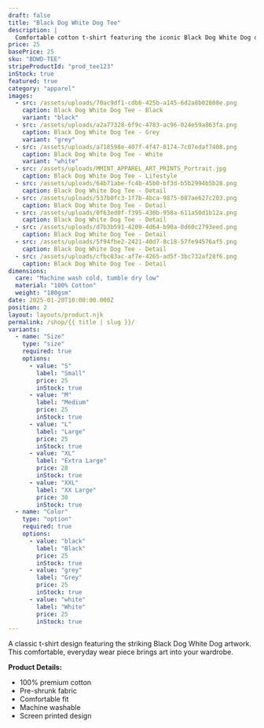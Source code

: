 ```yaml
---
draft: false
title: "Black Dog White Dog Tee"
description: |
  Comfortable cotton t-shirt featuring the iconic Black Dog White Dog design. A minimalist representation of duality and balance.
price: 25
basePrice: 25
sku: "BDWD-TEE"
stripeProductId: "prod_tee123"
inStock: true
featured: true
category: "apparel"
images:
  - src: /assets/uploads/70ac9df1-cdb6-425b-a145-6d2a8b02808e.png
    caption: Black Dog White Dog Tee - Black
    variant: "black"
  - src: /assets/uploads/a2a77328-6f9c-4783-ac96-024e59a863fa.png
    caption: Black Dog White Dog Tee - Grey
    variant: "grey"
  - src: /assets/uploads/a718598e-407f-4f47-8174-7c07edaf7408.png
    caption: Black Dog White Dog Tee - White
    variant: "white"
  - src: /assets/uploads/MMINT_APPAREL_ART_PRINTS_Portrait.jpg
    caption: Black Dog White Dog Tee - Lifestyle
  - src: /assets/uploads/64b71abe-fc4b-45b0-bf3d-b5b2994b5b28.png
    caption: Black Dog White Dog Tee - Detail
  - src: /assets/uploads/537b0fc3-1f7b-4bca-9875-087ae627c203.png
    caption: Black Dog White Dog Tee - Detail 
  - src: /assets/uploads/0f63ed0f-f395-430b-958a-611a50d1b12a.png
    caption: Black Dog White Dog Tee - Detail
  - src: /assets/uploads/d7b3b591-4209-4d64-b90a-8d60c2793eed.png
    caption: Black Dog White Dog Tee - Detail
  - src: /assets/uploads/5f94fbe2-2421-40d7-8c18-57fe94576af5.png
    caption: Black Dog White Dog Tee - Detail
  - src: /assets/uploads/cfbc83ac-af7e-4265-ad5f-3bc732af28f6.png
    caption: Black Dog White Dog Tee - Detail    
dimensions:
  care: "Machine wash cold, tumble dry low"
  material: "100% Cotton"
  weight: "180gsm"
date: 2025-01-20T10:00:00.000Z
position: 2
layout: layouts/product.njk
permalink: /shop/{{ title | slug }}/    
variants:
  - name: "Size"
    type: "size"
    required: true
    options:
      - value: "S"
        label: "Small"
        price: 25
        inStock: true
      - value: "M"
        label: "Medium"
        price: 25
        inStock: true
      - value: "L"
        label: "Large"
        price: 25
        inStock: true
      - value: "XL"
        label: "Extra Large"
        price: 28
        inStock: true
      - value: "XXL"
        label: "XX Large"
        price: 30
        inStock: true
  - name: "Color"
    type: "option"
    required: true
    options:
      - value: "black"
        label: "Black"
        price: 25
        inStock: true
      - value: "grey"
        label: "Grey"
        price: 25
        inStock: true
      - value: "white"
        label: "White"
        price: 25
        inStock: true
---
```


A classic t-shirt design featuring the striking Black Dog White Dog artwork. This comfortable, everyday wear piece brings art into your wardrobe.

**Product Details:**
- 100% premium cotton
- Pre-shrunk fabric
- Comfortable fit
- Machine washable
- Screen printed design